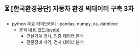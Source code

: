 ## ⏳ [한국환경공단] 자동차 환경 빅데이터 구축 3차
- python 주요 라이브러리 : pandas, numpy, os, datetime
  - 분석 내용 [코드(ipynb)](https://github.com/kbjung/wabotech/blob/main/processing/car_big_data3/an/big3_01.ipynb)
    - 건설기계 검사, 인증 데이터 분석
    - 전문정비 내역, 검사 데이터 분석
